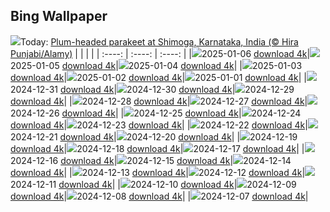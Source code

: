 ## Bing Wallpaper
![](./wallpaper/2025-01-06.jpg)Today: [Plum-headed parakeet at Shimoga, Karnataka, India (© Hira Punjabi/Alamy)](./wallpaper/2025-01-06.jpg)
|      |      |      |
| :----: | :----: | :----: |
|![](./wallpaper/2025-01-06_sm.jpg)2025-01-06 [download 4k](./wallpaper/2025-01-06.jpg)|![](./wallpaper/2025-01-05_sm.jpg)2025-01-05 [download 4k](./wallpaper/2025-01-05.jpg)|![](./wallpaper/2025-01-04_sm.jpg)2025-01-04 [download 4k](./wallpaper/2025-01-04.jpg)|
|![](./wallpaper/2025-01-03_sm.jpg)2025-01-03 [download 4k](./wallpaper/2025-01-03.jpg)|![](./wallpaper/2025-01-02_sm.jpg)2025-01-02 [download 4k](./wallpaper/2025-01-02.jpg)|![](./wallpaper/2025-01-01_sm.jpg)2025-01-01 [download 4k](./wallpaper/2025-01-01.jpg)|
|![](./wallpaper/2024-12-31_sm.jpg)2024-12-31 [download 4k](./wallpaper/2024-12-31.jpg)|![](./wallpaper/2024-12-30_sm.jpg)2024-12-30 [download 4k](./wallpaper/2024-12-30.jpg)|![](./wallpaper/2024-12-29_sm.jpg)2024-12-29 [download 4k](./wallpaper/2024-12-29.jpg)|
|![](./wallpaper/2024-12-28_sm.jpg)2024-12-28 [download 4k](./wallpaper/2024-12-28.jpg)|![](./wallpaper/2024-12-27_sm.jpg)2024-12-27 [download 4k](./wallpaper/2024-12-27.jpg)|![](./wallpaper/2024-12-26_sm.jpg)2024-12-26 [download 4k](./wallpaper/2024-12-26.jpg)|
|![](./wallpaper/2024-12-25_sm.jpg)2024-12-25 [download 4k](./wallpaper/2024-12-25.jpg)|![](./wallpaper/2024-12-24_sm.jpg)2024-12-24 [download 4k](./wallpaper/2024-12-24.jpg)|![](./wallpaper/2024-12-23_sm.jpg)2024-12-23 [download 4k](./wallpaper/2024-12-23.jpg)|
|![](./wallpaper/2024-12-22_sm.jpg)2024-12-22 [download 4k](./wallpaper/2024-12-22.jpg)|![](./wallpaper/2024-12-21_sm.jpg)2024-12-21 [download 4k](./wallpaper/2024-12-21.jpg)|![](./wallpaper/2024-12-20_sm.jpg)2024-12-20 [download 4k](./wallpaper/2024-12-20.jpg)|
|![](./wallpaper/2024-12-19_sm.jpg)2024-12-19 [download 4k](./wallpaper/2024-12-19.jpg)|![](./wallpaper/2024-12-18_sm.jpg)2024-12-18 [download 4k](./wallpaper/2024-12-18.jpg)|![](./wallpaper/2024-12-17_sm.jpg)2024-12-17 [download 4k](./wallpaper/2024-12-17.jpg)|
|![](./wallpaper/2024-12-16_sm.jpg)2024-12-16 [download 4k](./wallpaper/2024-12-16.jpg)|![](./wallpaper/2024-12-15_sm.jpg)2024-12-15 [download 4k](./wallpaper/2024-12-15.jpg)|![](./wallpaper/2024-12-14_sm.jpg)2024-12-14 [download 4k](./wallpaper/2024-12-14.jpg)|
|![](./wallpaper/2024-12-13_sm.jpg)2024-12-13 [download 4k](./wallpaper/2024-12-13.jpg)|![](./wallpaper/2024-12-12_sm.jpg)2024-12-12 [download 4k](./wallpaper/2024-12-12.jpg)|![](./wallpaper/2024-12-11_sm.jpg)2024-12-11 [download 4k](./wallpaper/2024-12-11.jpg)|
|![](./wallpaper/2024-12-10_sm.jpg)2024-12-10 [download 4k](./wallpaper/2024-12-10.jpg)|![](./wallpaper/2024-12-09_sm.jpg)2024-12-09 [download 4k](./wallpaper/2024-12-09.jpg)|![](./wallpaper/2024-12-08_sm.jpg)2024-12-08 [download 4k](./wallpaper/2024-12-08.jpg)|
|![](./wallpaper/2024-12-07_sm.jpg)2024-12-07 [download 4k](./wallpaper/2024-12-07.jpg)|